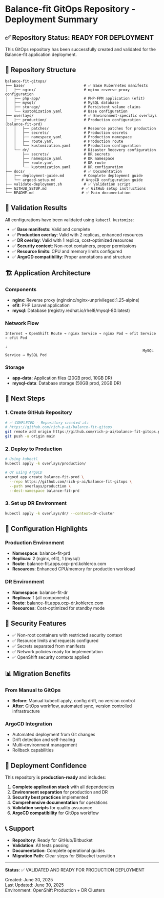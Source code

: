 # Balance-fit GitOps Repository - Deployment Summary

## ✅ Repository Status: READY FOR DEPLOYMENT

This GitOps repository has been successfully created and validated for the Balance-fit application deployment.

## 📁 Repository Structure

```
balance-fit-gitops/
├── base/                           # ✅ Base Kubernetes manifests
│   ├── nginx/                      # nginx reverse proxy configuration
│   ├── php-app/                    # PHP-FPM application (efit)
│   ├── mysql/                      # MySQL database
│   ├── storage/                    # Persistent volume claims
│   └── kustomization.yaml          # Base configuration
├── overlays/                       # ✅ Environment-specific overlays
│   ├── production/                 # Production configuration (balance-fit-prd)
│   │   ├── patches/                # Resource patches for production
│   │   ├── secrets/                # Production secrets
│   │   ├── namespace.yaml          # Production namespace
│   │   ├── route.yaml              # Production route
│   │   └── kustomization.yaml      # Production configuration
│   └── dr/                         # Disaster Recovery configuration
│       ├── secrets/                # DR secrets
│       ├── namespace.yaml          # DR namespace
│       ├── route.yaml              # DR route
│       └── kustomization.yaml      # DR configuration
├── docs/                           # ✅ Documentation
│   ├── deployment-guide.md         # Complete deployment guide
│   └── argocd-setup.md            # ArgoCD configuration guide
├── validate-deployment.sh          # ✅ Validation script
├── GITHUB_SETUP.md                # ✅ GitHub setup instructions
└── README.md                      # ✅ Main documentation
```

## 🧪 Validation Results

All configurations have been validated using `kubectl kustomize`:

- ✅ **Base manifests**: Valid and complete
- ✅ **Production overlay**: Valid with 2 replicas, enhanced resources
- ✅ **DR overlay**: Valid with 1 replica, cost-optimized resources
- ✅ **Security context**: Non-root containers, proper permissions
- ✅ **Resource limits**: CPU and memory limits configured
- ✅ **ArgoCD compatibility**: Proper annotations and structure

## 🏗️ Application Architecture

### Components
- **nginx**: Reverse proxy (nginxinc/nginx-unprivileged:1.25-alpine)
- **efit**: PHP Laravel application
- **mysql**: Database (registry.redhat.io/rhel8/mysql-80:latest)

### Network Flow
```
Internet → OpenShift Route → nginx Service → nginx Pod → efit Service → efit Pod
                                                                        ↓
                                                               MySQL Service → MySQL Pod
```

### Storage
- **app-data**: Application files (20GB prod, 10GB DR)
- **mysql-data**: Database storage (50GB prod, 20GB DR)

## 🎯 Next Steps

### 1. Create GitHub Repository
```bash
# ✅ COMPLETED - Repository created at:
# https://github.com/rich-p-ai/balance-fit-gitops
git remote add origin https://github.com/rich-p-ai/balance-fit-gitops.git
git push -u origin main
```

### 2. Deploy to Production
```bash
# Using kubectl
kubectl apply -k overlays/production/

# Or using ArgoCD
argocd app create balance-fit-prod \
  --repo https://github.com/rich-p-ai/balance-fit-gitops \
  --path overlays/production \
  --dest-namespace balance-fit-prd
```

### 3. Set up DR Environment
```bash
kubectl apply -k overlays/dr/ --context=dr-cluster
```

## 🔧 Configuration Highlights

### Production Environment
- **Namespace**: balance-fit-prd
- **Replicas**: 2 (nginx, efit), 1 (mysql)
- **Route**: balance-fit.apps.ocp-prd.kohlerco.com
- **Resources**: Enhanced CPU/memory for production workload

### DR Environment  
- **Namespace**: balance-fit-dr
- **Replicas**: 1 (all components)
- **Route**: balance-fit.apps.ocp-dr.kohlerco.com
- **Resources**: Cost-optimized for standby mode

## 🔐 Security Features

- ✅ Non-root containers with restricted security context
- ✅ Resource limits and requests configured
- ✅ Secrets separated from manifests
- ✅ Network policies ready for implementation
- ✅ OpenShift security contexts applied

## 📊 Migration Benefits

### From Manual to GitOps
- **Before**: Manual kubectl apply, config drift, no version control
- **After**: GitOps workflow, automated sync, version controlled infrastructure

### ArgoCD Integration
- Automated deployment from Git changes
- Drift detection and self-healing
- Multi-environment management
- Rollback capabilities

## 🚀 Deployment Confidence

This repository is **production-ready** and includes:

1. **Complete application stack** with all dependencies
2. **Environment separation** for production and DR
3. **Security best practices** implemented
4. **Comprehensive documentation** for operations
5. **Validation scripts** for quality assurance
6. **ArgoCD compatibility** for GitOps workflow

## 📞 Support

- **Repository**: Ready for GitHub/Bitbucket
- **Validation**: All tests passing
- **Documentation**: Complete operational guides
- **Migration Path**: Clear steps for Bitbucket transition

---

**Status**: ✅ VALIDATED AND READY FOR PRODUCTION DEPLOYMENT

Created: June 30, 2025  
Last Updated: June 30, 2025  
Environment: OpenShift Production + DR Clusters
